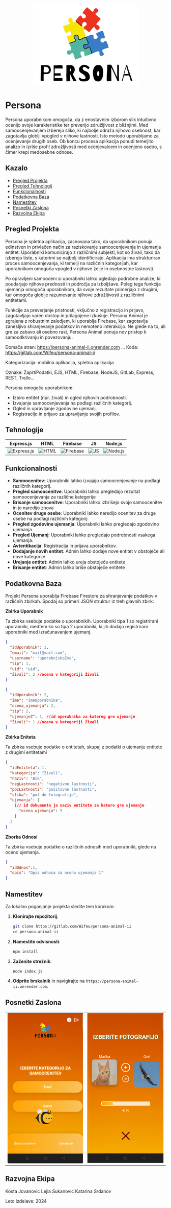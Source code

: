 <p align="center">
  <img src="./Database/images/persona-logo1.png" alt="Logo" />
</p>

# Persona

Persona uporabnikom omogoča, da z enostavnim izborom slik intuitivno ocenijo svoje karakteristike ter preverijo združljivost z bližnjimi. Med samoocenjevanjem izberejo sliko, ki najbolje odraža njihovo osebnost, kar zagotavlja globlji vpogled v njihove lastnosti. Isto metodo uporabljamo za ocenjevanje drugih oseb. Ob koncu procesa aplikacija ponudi temeljito analizo in izriše profil združljivosti med ocenjevalcem in ocenjeno osebo, s čimer krepi medosebne odnose.

## Kazalo

- [Pregled Projekta](#pregled-projekta)
- [Pregled Tehnologij](#tehnologije)
- [Funkcionalnosti](#funkcionalnosti)
- [Podatkovna Baza](#podatkovna-baza)
- [Namestitev](#namestitev)
- [Posnetki Zaslona](#posnetki-zaslona)
- [Razvojna Ekipa](#razvojna-ekipa)

## Pregled Projekta

Persona je spletna aplikacija, zasnovana tako, da uporabnikom ponuja edinstven in privlačen način za raziskovanje samoocenjevanja in ujemanja entitet. Uporabniki komunicirajo z različnimi subjekti, kot so živali, tako da izberejo tiste, s katerimi se najbolj identificirajo. Aplikacija ima strukturiran proces samoocenjevanja, ki temelji na različnih kategorijah, kar uporabnikom omogoča vpogled v njihove želje in osebnostne lastnosti.

Po opravljeni samooceni si uporabniki lahko ogledajo podrobne analize, ki poudarjajo njihove prednosti in področja za izboljšave. Poleg tega funkcija ujemanja omogoča uporabnikom, da svoje rezultate primerjajo z drugimi, kar omogoča globlje razumevanje njihove združljivosti z različnimi entitetami.

Funkcije za preverjanje pristnosti, vključno z registracijo in prijavo, zagotavljajo varen dostop in prilagojene izkušnje. Persona Animal je zgrajena z robustnim zaledjem, ki uporablja Firebase, kar zagotavlja zanesljivo shranjevanje podatkov in nemoteno interakcijo. Ne glede na to, ali gre za zabavo ali osebno rast, Persona Animal ponuja nov pristop k samoodkrivanju in povezovanju.

Domača stran: https://persona-animal-ii.onrender.com
...
Koda: https://gitlab.com/Wifeu/persona-animal-ii

Kategorizacija: mobilna aplikacija, spletna aplikacija

Oznake: ZaprtiPodatki, EJS, HTML, Firebase, NodeJS, GitLab, Express, REST, Trello...


Persona omogoča uporabnikom:

- Izbiro entitet (npr. živali) in ogled njihovih podrobnosti.
- Izvajanje samoocenjevanja na podlagi različnih kategorij.
- Ogled in upravljanje zgodovine ujemanj.
- Registracijo in prijavo za upravljanje svojih profilov.

## Tehnologije

| Express.js  | HTML        | Firebase    | JS          | Node.js   |
|-------------|-------------|-------------|-------------|-----------|
| ![Express.js](https://cdn.jsdelivr.net/gh/devicons/devicon@latest/icons/express/express-original-wordmark.svg) | ![HTML](https://cdn.jsdelivr.net/gh/devicons/devicon@latest/icons/html5/html5-original-wordmark.svg) | ![Firebase](https://cdn.jsdelivr.net/gh/devicons/devicon@latest/icons/firebase/firebase-original-wordmark.svg) | ![JS](https://cdn.jsdelivr.net/gh/devicons/devicon@latest/icons/javascript/javascript-plain.svg) | ![Node.js](https://cdn.jsdelivr.net/gh/devicons/devicon@latest/icons/nodejs/nodejs-original-wordmark.svg) |

## Funkcionalnosti

- **Samoocenitev**: Uporabniki lahko izvajajo samoocenjevanje na podlagi različnih kategorij.
- **Pregled samoocenitve**: Uporabniki lahko pregledajo rezultat samoocenjevanja za različne kategorije
- **Brisanje samoocenitve**: Uporabniki lahko izbrišejo svojo samoocenitev in jo naredijo znova
- **Ocenitev druge osebe**: Uporabniki lahko naredijo ocenitev za druge osebe na podlagi različnih kategorij
- **Pregled zgodovine ujemanja**: Uporabniki lahko pregledajo zgodovino ujemanja
- **Pregled Ujemanj**: Uporabniki lahko pregledajo podrobnosti vsakega ujemanja.
- **Avtentikacija**: Registracija in prijava uporabnikov.
- **Dodajanje novih entitet**: Admin lahko dodaje nove entitet v obstoječe ali nove kategorije
- **Urejanje entitet**: Admin lahko ureja obstoječe entitete
- **Brisanje entitet**: Admin lahko briše obstoječe entitete

## Podatkovna Baza

Projekt Persona uporablja Firebase Firestore za shranjevanje podatkov v različnih zbirkah. Spodaj so primeri JSON struktur iz treh glavnih zbirk:

**Zbirka Uporabnik**

Ta zbirka vsebuje podatke o uporabnikih. Uporabniki tipa 1 so registrirani uporabniki, medtem ko so tipa 2 uporabniki, ki jih dodajo registrirani uporabniki med izračunavanjem ujemanj.

```json
{
  "idUporabnik": 1,
  "email": "mail@mail.com",
  "username": "uporabniskoIme",
  "tip": 1,
  "uid": "uid",
  "Živali": 2 //ocena v kategoriji Živali
}
```
```json
{
  "idUporabnik": 2,
  "ime": "imeUporabnika",
  "ocena_ujemanja": 2,
  "tip": 2,
  "ujemanjeZ": 1, //id uporabnika za katereg gre ujemanje
  "Živali": 1 //ocena v kategoriji Živali
}
```

**Zbirka Eniteta**

Ta zbirka vsebuje podatke o entitetah, skupaj z podatki o ujemanju entitete z drugimi entitetami
```json
{
  "idEntiteta": 1,
  "kategorija": "Živali",
  "naziv": "Bik",
  "negLastnosti": "negativne lastnosti",
  "pozLastnosti": "pozitivne lastnosti",
  "slika": "pot do fotografije",
  "ujemanja": [
    {// id dokumenta ja naziv entitete za katero gre ujemanje
      "ocena_ujemanja": 5
    }
  ]
}
```

**Zborka Odnosi**

Ta zbirka vsebuje podatke o različnih odnosih med uporabniki, glede na oceno ujemanja.

```json
{
  "idOdnos":1,
  "opis": "Opis odnosa za oceno ujemanja 1"
}
```

## Namestitev

Za lokalno poganjanje projekta sledite tem korakom:

1. **Klonirajte repozitorij**:

   ```bash
   git clone https://gitlab.com/Wifeu/persona-animal-ii
   cd persona-animal-ii
   ```

2. **Namestite odvisnosti**:

   ```bash
   npm install
   ```

3. **Zaženite strežnik**:

   ```bash
   node index.js
   ```

4. **Odprite brskalnik** in navigirajte na `https://persona-animal-ii.onrender.com`.

## Posnetki Zaslona

<table>
  <tr>
    <td><img src="./Database/images/Screen1.png" alt="Screen1" /></td>
    <td><img src="./Database/images/Screen2.png" alt="Screen2" /></td>
  </tr>
</table>


## Razvojna Ekipa

Kosta Jovanovic
Lejla Sukanovic
Katarina Srdanov


Leto izdelave: 2024

